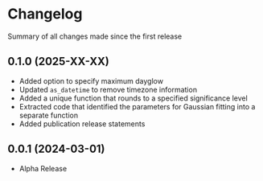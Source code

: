 Changelog
=========

Summary of all changes made since the first release

0.1.0 (2025-XX-XX)
------------------
* Added option to specify maximum dayglow
* Updated `as_datetime` to remove timezone information
* Added a unique function that rounds to a specified significance level
* Extracted code that identified the parameters for Gaussian fitting into a
  separate function
* Added publication release statements

0.0.1 (2024-03-01)
------------------
* Alpha Release

